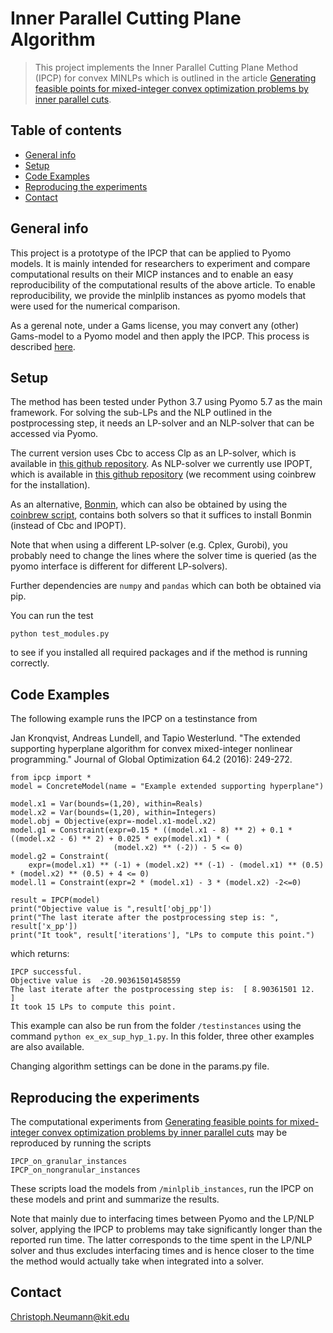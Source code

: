 # Inner Parallel Cutting Plane Algorithm
> This project implements the Inner Parallel Cutting Plane Method (IPCP) for convex MINLPs which is outlined in the article [Generating feasible points for mixed-integer convex optimization problems by inner parallel cuts](http://www.optimization-online.org/DB_HTML/2018/11/6947.html).

## Table of contents
* [General info](#general-info)
* [Setup](#setup)
* [Code Examples](#code-examples)
* [Reproducing the experiments](#reproducing-the-experiments)
* [Contact](#contact)

## General info
This project is a prototype of the IPCP that can be applied to Pyomo models. It is mainly intended for researchers to experiment and compare computational results on their MICP instances and to enable an easy reproducibility of the computational results of the above article. To enable reproducibility, we provide the minlplib instances as pyomo models that were used for the numerical comparison.

As a gerenal note, under a Gams license, you may convert any (other) Gams-model to a Pyomo model and then apply the IPCP. This process is described [here](https://www.gams.com/latest/docs/S_CONVERT.html). 

## Setup
The method has been tested under Python 3.7 using Pyomo 5.7 as the main framework. For solving the sub-LPs and the NLP outlined in the postprocessing step, it needs an LP-solver and an NLP-solver that can be accessed via Pyomo. 

The current version uses Cbc to access Clp as an LP-solver, which is available in [this github repository](https://github.com/coin-or/Cbc). As NLP-solver we currently use IPOPT, which is available in [this github repository](https://github.com/coin-or/Ipopt) (we recomment using coinbrew for the installation).

As an alternative, [Bonmin](https://projects.coin-or.org/Bonmin/wiki/GettingStarted), which can also be obtained by using the [coinbrew script](https://coin-or.github.io/coinbrew/), contains both solvers so that it suffices to install Bonmin (instead of Cbc and IPOPT). 

Note that when using a different LP-solver (e.g. Cplex, Gurobi), you probably need to change the lines where the solver time is queried (as the pyomo interface is different for different LP-solvers).

Further dependencies are ```numpy``` and ```pandas``` which can both be obtained via pip.

You can run the test 
```
python test_modules.py
```
to see if you installed all required packages and if the method is running correctly.

## Code Examples
The following example runs the IPCP on a testinstance from 

Jan Kronqvist, Andreas Lundell, and Tapio Westerlund. 
"The extended supporting hyperplane algorithm for convex mixed-integer nonlinear programming." 
Journal of Global Optimization 64.2 (2016): 249-272.

```
from ipcp import *
model = ConcreteModel(name = "Example extended supporting hyperplane")

model.x1 = Var(bounds=(1,20), within=Reals)
model.x2 = Var(bounds=(1,20), within=Integers)
model.obj = Objective(expr=-model.x1-model.x2)
model.g1 = Constraint(expr=0.15 * ((model.x1 - 8) ** 2) + 0.1 * ((model.x2 - 6) ** 2) + 0.025 * exp(model.x1) * (
                       (model.x2) ** (-2)) - 5 <= 0)
model.g2 = Constraint(
    expr=(model.x1) ** (-1) + (model.x2) ** (-1) - (model.x1) ** (0.5) * (model.x2) ** (0.5) + 4 <= 0)
model.l1 = Constraint(expr=2 * (model.x1) - 3 * (model.x2) -2<=0)

result = IPCP(model)
print("Objective value is ",result['obj_pp'])
print("The last iterate after the postprocessing step is: ", result['x_pp'])
print("It took", result['iterations'], "LPs to compute this point.")
```

which returns:

```
IPCP successful.
Objective value is  -20.90361501458559
The last iterate after the postprocessing step is:  [ 8.90361501 12.        ]
It took 15 LPs to compute this point.
```

This example can also be run from the folder ```/testinstances``` using the command ```python ex_ex_sup_hyp_1.py```. In this folder, three other examples are also available.

Changing algorithm settings can be done in the params.py file.

## Reproducing the experiments

The computational experiments from  [Generating feasible points for mixed-integer convex optimization problems by inner parallel cuts](http://www.optimization-online.org/DB_HTML/2018/11/6947.html) may be reproduced by running the scripts 

```
IPCP_on_granular_instances
IPCP_on_nongranular_instances
```
These scripts load the models from ```/minlplib_instances```, run the IPCP on these models and print and summarize the results. 

Note that mainly due to interfacing times between Pyomo and the LP/NLP solver, applying the IPCP to problems may take significantly longer than the reported run time. The latter corresponds to the time spent in the LP/NLP solver and thus excludes interfacing times and is hence closer to the time the method would actually take when integrated into a solver.

## Contact
Christoph.Neumann@kit.edu
